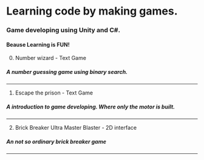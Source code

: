 # Learning code by making games.
### Game developing using Unity and C#.
#### Beause Learning is FUN!

0. Number wizard - Text Game

  ##### A number guessing game using binary search.
***
1. Escape the prison - Text Game

  ##### A introduction to game developing. Where only the motor is built. 
***
2. Brick Breaker Ultra Master Blaster - 2D interface

  ##### An not so ordinary brick breaker game
***
